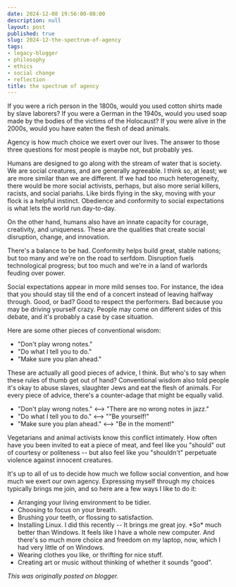 ```yaml
---
date: 2024-12-08 19:56:00-08:00
description: null
layout: post
published: true
slug: 2024-12-the-spectrum-of-agency
tags:
- legacy-blogger
- philosophy
- ethics
- social change
- reflection
title: the spectrum of agency
---
```




If you were a rich person in the 1800s, would you used cotton shirts made by slave laborers? If you were a German in the 1940s, would you used soap made by the bodies of the victims of the Holocaust? If you were alive in the 2000s, would you have eaten the flesh of dead animals.

Agency is how much choice we exert over our lives. The answer to those three questions for most people is maybe not, but probably yes.

Humans are designed to go along with the stream of water that is society. We are social creatures, and are generally agreeable. I think so, at least; we are more similar than we are different. If we had too much heterogeneity, there would be more social activists, perhaps, but also more serial killers, racists, and social pariahs. Like birds flying in the sky, moving with your flock is a helpful instinct. Obedience and conformity to social expectations is what lets the world run day-to-day.

On the other hand, humans also have an innate capacity for courage, creativity, and uniqueness. These are the qualities that create social disruption, change, and innovation.

There's a balance to be had. Conformity helps build great, stable nations; but too many and we're on the road to serfdom. Disruption fuels technological progress; but too much and we're in a land of warlords feuding over power.

Social expectations appear in more mild senses too. For instance, the idea that you should stay till the end of a concert instead of leaving halfway through. Good, or bad? Good to respect the performers. Bad because you may be driving yourself crazy. People may come on different sides of this debate, and it's probably a case by case situation.

Here are some other pieces of conventional wisdom:  


* "Don't play wrong notes."
* "Do what I tell you to do."
* "Make sure you plan ahead."

These are actually all good pieces of advice, I think. But who's to say when these rules of thumb get out of hand? Conventional wisdom also told people it's okay to abuse slaves, slaughter Jews and eat the flesh of animals. For every piece of advice, there's a counter-adage that might be equally valid.  
  


* "Don't play wrong notes." <--> "There are no wrong notes in jazz."
* "Do what I tell you to do." <--> ""Be yourself!"
* "Make sure you plan ahead." <--> "Be in the moment!"

Vegetarians and animal activists know this conflict intimately. How often have you been invited to eat a piece of meat, and feel like you "should" out of courtesy or politeness -- but also feel like you "shouldn't" perpetuate violence against innocent creatures.

It's up to all of us to decide how much we follow social convention, and how much we exert our own agency. Expressing myself through my choices typically brings me join, and so here are a few ways I like to do it:

* Arranging your living environment to be tidier.
* Choosing to focus on your breath.
* Brushing your teeth, or flossing to satisfaction.
* Installing Linux. I did this recently -- It brings me great joy. \*So\* much better than Windows. It feels like I have a whole new computer. And there's so much more choice and freedom on my laptop, now, which I had very little of on Windows.
* Wearing clothes you like, or thrifting for nice stuff.
* Creating art or music without thinking of whether it sounds "good".

*This was originally posted on blogger.*
